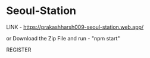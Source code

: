 # Seoul-Station

LINK - https://prakashharsh009-seoul-station.web.app/

or Download the Zip File and run - "npm start"


REGISTER


